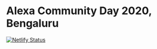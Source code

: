 # Alexa Community Day 2020, Bengaluru

[![Netlify Status](https://api.netlify.com/api/v1/badges/498ca6d8-1df3-45e0-842f-d757315cf62e/deploy-status)](https://app.netlify.com/sites/angry-goldberg-f1c5b8/deploys)
